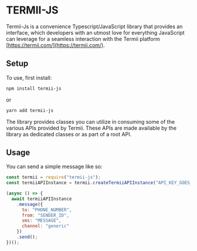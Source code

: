 TERMII-JS
==============================================================================================================================

Termii-Js is a convenience Typescript/JavaScript library that provides an interface, which developers with an utmost love for everything JavaScript can leverage for a seamless interaction with the Termii platform [https://termii.com/](https://termii.com/).


## Setup

To use, first install:

```sh
npm install termii-js
```

or

```sh
yarn add termii-js
```

The library provides classes you can utilize in consuming some of the various APIs provided by Termii. These APIs are made available by the library as dedicated classes or as part of a root API.

## Usage

You can send a simple message like so:

```javascript
const termii = require("termii-js");
const termiiAPIInstance = termii.createTermiiAPIInstance("API_KEY_GOES_HERE"); // You can also use destructuring instead

(async () => {
  await termiiAPIInstance
    .message({
      to: "PHONE_NUMBER",
      from: "SENDER_ID",
      sms: "MESSAGE",
      channel: "generic"
    })
    .send();
})();
```